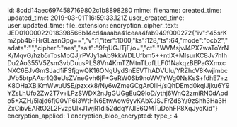 id: 8cdd14aec6974587169802c1b8898280
mime: 
filename: 
created_time: 
updated_time: 2019-03-01T16:59:33.121Z
user_created_time: 
user_updated_time: 
file_extension: 
encryption_cipher_text: JED01000022018398566b14cd4aaaba41ceaa4fab949f000272{"iv":"45srKmZpb4bFHrGLasnGpg==","v":1,"iter":1000,"ks":128,"ts":64,"mode":"ocb2","adata":"","cipher":"aes","salt":"9fqUGJTjF/o=","ct":"WVMsjvJ4PX7waToYrNK/MqvG/hzb5rTosMbQJjrPVJy1aAb9kkWDLUfbm5++ntIX+MIsurKC8Jv7nIhDu2Ao355V5Zsm3vbDuusPLS8Vn4KmTZMtnTLofLLF01NakqzBEPaGXmxcNXC6EJvGmSJad1iFSfjgwQK16ONgUydSnEEVThADVUlu/YRZhcV8KwjimbcJVb5btpAAsr1Q3eUsZVneGvh6jF+GeRW0Sb9noWV/YWg0NsKsS+fdhE7+zK8OHaXBjKmWwuUSE/pzxxk8/Ny6wZmeGCgArOliH/sQhDEmd0kqIJjku6Y9YZsLhUfo2Zw2T7v+LPzSWDX2nJgGUGgEuQ9IoD/ythj6WnQ2zmiRN0dAodo5+XZH/5lajd6fjG0VP6I3WtHN6EtwAow6yvKAbXJSJFrZdSY/9zShh3Ha3HZxCibvEARtO2L2FvzpUIxJ1wjR1di52ddqY/JIE6QMTuDohFP8XqJyqKid"}
encryption_applied: 1
encryption_blob_encrypted: 
type_: 4